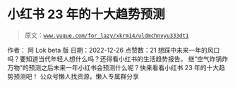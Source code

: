 # 小红书 23 年的十大趋势预测

> 原文：[`www.yuque.com/for_lazy/xkrm14/uldmchnvyu333dt1`](https://www.yuque.com/for_lazy/xkrm14/uldmchnvyu333dt1)

<ne-p id="ue5622dfb" data-lake-id="ue5622dfb"><ne-text id="u0e2a4cde">作者： 阿 Lok beta 版</ne-text></ne-p> <ne-p id="ub4c35043" data-lake-id="ub4c35043"><ne-text id="ued7029c5">日期：2022-12-26</ne-text></ne-p> <ne-p id="u30dc8d5e" data-lake-id="u30dc8d5e"><ne-text id="uef4afc4a">点赞数：</ne-text><ne-text id="u99aee23c" ne-bold="true">21</ne-text></ne-p> <ne-hole id="uf0ebb7fc" data-lake-id="uf0ebb7fc"><ne-card data-card-name="hr" data-card-type="block" id="hXa1q" data-event-boundary="card"><ne-p id="u53c9aa6c" data-lake-id="u53c9aa6c"><ne-text id="ud5f5a68d">想踩中未来一年的风口吗？要知道当代年轻人想什么吗？还得看小红书的生活趋势报告。</ne-text> <ne-text id="uff077508">继“空气炸锅炸万物”的预测之后未来一年小红书会预测什么呢？快来看看小红书 23 年的十大趋势预测吧！</ne-text></ne-p> <ne-hole id="uf7d9f57a" data-lake-id="uf7d9f57a"><ne-card data-card-name="hr" data-card-type="block" id="FGxaW" data-event-boundary="card"><ne-p id="u036fff96" data-lake-id="u036fff96"><ne-text id="ud3627b71">公众号懒人找资源，懒人专属群分享</ne-text></ne-p></ne-card></ne-hole></ne-card></ne-hole>